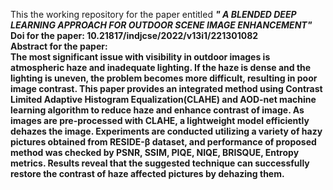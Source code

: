 This the working repository for the paper entitled <b><i>"
A BLENDED DEEP LEARNING APPROACH FOR OUTDOOR SCENE IMAGE ENHANCEMENT"</i><b>
<br>
<b> Doi for the paper: </b> <link>10.21817/indjcse/2022/v13i1/221301082</link>
<br>
<b>Abstract for the paper: </b><br>
The most significant issue with visibility in outdoor images is atmospheric haze and inadequate lighting. If the haze is dense and the lighting is uneven, the problem becomes more difficult, resulting in poor image contrast. This paper provides an integrated method using Contrast Limited Adaptive Histogram Equalization(CLAHE) and AOD-net machine learning algorithm to reduce haze and enhance contrast of image. As images are pre-processed with CLAHE, a lightweight model efficiently dehazes the image. Experiments are conducted utilizing a variety of hazy pictures obtained from RESIDE-β dataset, and performance of proposed method was checked by PSNR, SSIM, PIQE, NIQE, BRISQUE, Entropy metrics. Results reveal that the suggested technique can successfully restore the contrast of haze affected pictures by dehazing them.
